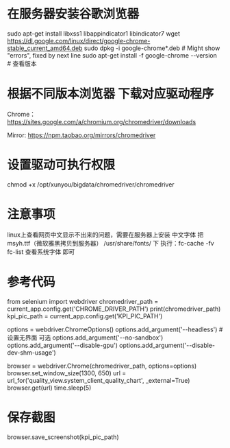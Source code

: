 # 在服务器安装谷歌浏览器
sudo apt-get install libxss1 libappindicator1 libindicator7
wget https://dl.google.com/linux/direct/google-chrome-stable_current_amd64.deb
sudo dpkg -i google-chrome*.deb # Might show "errors", fixed by next line
sudo apt-get install -f
google-chrome --version # 查看版本

# 根据不同版本浏览器 下载对应驱动程序
Chrome：https://sites.google.com/a/chromium.org/chromedriver/downloads

Mirror: https://npm.taobao.org/mirrors/chromedriver

# 设置驱动可执行权限
chmod +x /opt/xunyou/bigdata/chromedriver/chromedriver

# 注意事项
linux上查看网页中文显示不出来的问题，需要在服务器上安装 中文字体
把msyh.ttf（微软雅黑拷贝到服务器） /usr/share/fonts/ 下
执行：fc-cache -fv
fc-list 查看系统字体
即可


# 参考代码

from selenium import webdriver
chromedriver_path = current_app.config.get('CHROME_DRIVER_PATH')
print(chromedriver_path)
kpi_pic_path = current_app.config.get('KPI_PIC_PATH')

options = webdriver.ChromeOptions()
options.add_argument('--headless')  # 设置无界面  可选
options.add_argument('--no-sandbox')
options.add_argument('--disable-gpu')
options.add_argument('--disable-dev-shm-usage')

browser = webdriver.Chrome(chromedriver_path, options=options)
browser.set_window_size(1300, 650)
url = url_for('quality_view.system_client_quality_chart', _external=True)
browser.get(url)
time.sleep(5)
# 保存截图
browser.save_screenshot(kpi_pic_path)